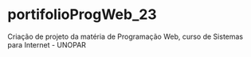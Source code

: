 # portifolioProgWeb_23
Criação de projeto da matéria de Programação Web, curso de Sistemas para Internet - UNOPAR
